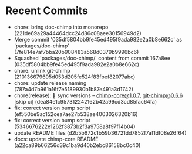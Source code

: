 # Recent Commits

- chore: bring doc-chimp into monorepo (221de69a29a44464dcc24d86c08aee30156949d2)
- Merge commit '035df5804bb9fe45ed495f9ada982e2a0b8e662c' as 'packages/doc-chimp' (7fe814e7af7bba20b908483a568d0379b9996bc6)
- Squashed 'packages/doc-chimp/' content from commit 167a8ee (035df5804bb9fe45ed495f9ada982e2a0b8e662c)
- chore: unlink git-chimp (210136679695d053d205fe524f83fbef82077abc)
- chore: update release naming (787a4d7b961a16f7e5189930b1b87e491a3d1742)
- chore(release): 🚀 sync versions – chimp-core@1.0.7, git-chimp@0.6.6 [skip ci] (dea84e1c957312242162b42a99cd3cd85fac64fa)
- fix: correct version bump script (ef550be9ac152cea7ae27b538ae4003026320b16)
- fix: correct version bump script (5346676222e1262f3873b2f3a9758a8f97f14b04)
- update README files (d2b5b672c1b59b36721dd7852f7af1df08e26f64)
- docs: update chimp-core README (a22ca89b66256d39c1ba9d40b2ebc86158bc0c40)